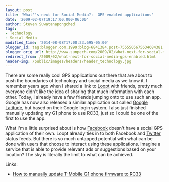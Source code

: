 ```yaml
---
layout: post
title: 'What''s next for Social Media?:  GPS-enabled applications'
date: '2009-02-07T19:17:00.000-06:00'
author: Steven Suwatanapongched
tags:
- Technology
- Social Media
modified_time: '2014-08-08T17:00:23.695-05:00'
blogger_id: tag:blogger.com,1999:blog-6841384.post-7555505675634684381
blogger_orig_url: http://www.sunpech.com/2009/02/what-next-for-social-media-gps-enabled.html
redirect_from: /2009/02/what-next-for-social-media-gps-enabled.html
header-img: /public/images/headers/header_technology.jpg
---
```


There are some really cool GPS applications out there that are about to push the boundaries of technology and social media as we know it.  I remember years ago when I shared a link to <a href="http://www.loopt.com">Loopt</a> with friends, pretty much everyone didn't like the idea of sharing that much information with each other.  Today, I already have a few friends jumping onto to use such an app.  Google has now also released a similar application out called <a href="http://www.google.com/latitude">Google Latitude</a>, but based on their Google login system.  I also just finished manually updating my G1 phone to use RC33, just so I could be one of the first to use the app.

What I'm a little surprised about is how <a href="http://www.facebook.com">Facebook</a> doesn't have a social GPS application of their own.  Loopt already ties in to both Facebook and <a href="http://www.twitter.com">Twitter</a> status feeds.  But there is so much untapped potential with what can be done with users that choose to interact using these applications.  Imagine a service that is able to provide relevant ads or suggestions based on your location?  The sky is literally the limit to what can be achieved.

Links:
<ul>
  <li><a href="http://www.blogsdna.com/2383/how-to-manually-update-t-mobile-g1-phone-firmware-to-rc33.htm">How to manually update T-Mobile G1 phone firmware to RC33</a></li>
</ul>
